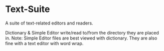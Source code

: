 Text-Suite
==========

A suite of text-related editors and readers.

Dictionary & Simple Editor write/read to/from the directory they are placed in.
Note: Simple Editor files are best viewed with dictionary. They are also fine with a text editor with word wrap.
